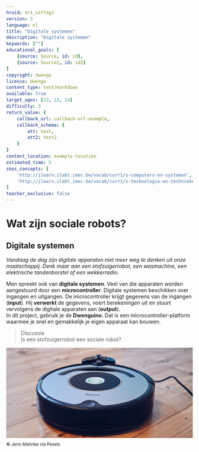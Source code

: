 ```yaml
---
hruid: sr1_uitleg1
version: 3
language: nl
title: "Digitale systemen"
description: "Digitale systemen"
keywords: [""]
educational_goals: [
    {source: Source, id: id}, 
    {source: Source2, id: id2}
]
copyright: dwengo
licence: dwengo
content_type: text/markdown
available: true
target_ages: [12, 13, 14]
difficulty: 3
return_value: {
    callback_url: callback-url-example,
    callback_schema: {
        att: test,
        att2: test2
    }
}
content_location: example-location
estimated_time: 5
skos_concepts: [
    'http://ilearn.ilabt.imec.be/vocab/curr1/s-computers-en-systemen', 
    'http://ilearn.ilabt.imec.be/vocab/curr1/s-technologie-en-technieken'
]
teacher_exclusive: false
---
```


# Wat zijn sociale robots?
## Digitale systemen

*Vandaag de dag zijn digitale apparaten niet meer weg te denken uit onze maatschappij. Denk maar aan een stofzuigerrobot, een wasmachine, een elektrische tandenborstel of een wekkerradio.*

Men spreekt ook van **digitale systemen**. Veel van die apparaten worden aangestuurd door een **microcontroller**. Digitale systemen beschikken over ingangen en uitgangen. De microcontroller krijgt gegevens van de ingangen (**input**). Hij **verwerkt** de gegevens, voert berekeningen uit en stuurt vervolgens de digitale apparaten aan (**output**).  
In dit project, gebruik je de **Dwenguino**. Dat is een microcontroller-platform waarmee je snel en gemakkelijk je eigen apparaat kan bouwen.

> Discussie<br>Is een stofzuigerrobot een sociale robot?

![© Knightscope](embed/stofzuiger.png "© Knightscope")
<sub>© Jens Mahnke via Pexels</sub>